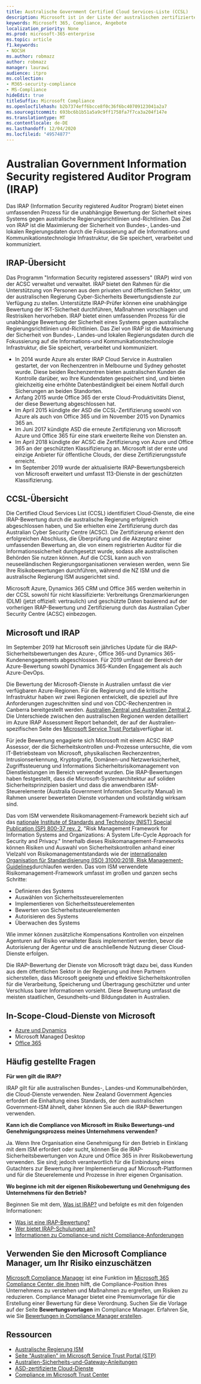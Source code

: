 ```yaml
---
title: Australische Government Certified Cloud Services-Liste (CCSL)
description: Microsoft ist in der Liste der australischen zertifizierten Cloud-Dienste sowohl für nicht klassifizierte Verbreitungs Grenzmarkierungen (DLM) als auch für geschützte Daten basierend auf einer IRAP-Bewertung und Zertifizierung durch das Australian Cyber Security Centre (ACSC) enthalten.
keywords: Microsoft 365, Compliance, Angebote
localization_priority: None
ms.prod: microsoft-365-enterprise
ms.topic: article
f1.keywords:
- NOCSH
ms.author: robmazz
author: robmazz
manager: laurawi
audience: itpro
ms.collection:
- M365-security-compliance
- MS-Compliance
hideEdit: true
titleSuffix: Microsoft Compliance
ms.openlocfilehash: b2b7374eff6bcce8f0c36f6bc40709123041a2a7
ms.sourcegitcommit: 693bc6b1b51a5a9c9ff1758fa7f7ca3a204f147e
ms.translationtype: MT
ms.contentlocale: de-DE
ms.lasthandoff: 12/04/2020
ms.locfileid: "49574877"
---
```

# <a name="australian-government-information-security-registered-assessor-program-irap"></a>Australian Government Information Security registered Auditor Program (IRAP)

Das IRAP (Information Security registered Auditor Program) bietet einen umfassenden Prozess für die unabhängige Bewertung der Sicherheit eines Systems gegen australische Regierungsrichtlinien und-Richtlinien. Das Ziel von IRAP ist die Maximierung der Sicherheit von Bundes-, Landes-und lokalen Regierungsdaten durch die Fokussierung auf die Informations-und Kommunikationstechnologie Infrastruktur, die Sie speichert, verarbeitet und kommuniziert.

## <a name="irap-overview"></a>IRAP-Übersicht

Das Programm "Information Security registered assessers" (IRAP) wird von der ACSC verwaltet und verwaltet. IRAP bietet den Rahmen für die Unterstützung von Personen aus dem privaten und öffentlichen Sektor, um der australischen Regierung Cyber-Sicherheits Bewertungsdienste zur Verfügung zu stellen. Unterstützte IRAP-Prüfer können eine unabhängige Bewertung der IKT-Sicherheit durchführen, Maßnahmen vorschlagen und Restrisiken hervorheben. IRAP bietet einen umfassenden Prozess für die unabhängige Bewertung der Sicherheit eines Systems gegen australische Regierungsrichtlinien und-Richtlinien. Das Ziel von IRAP ist die Maximierung der Sicherheit von Bundes-, Landes-und lokalen Regierungsdaten durch die Fokussierung auf die Informations-und Kommunikationstechnologie Infrastruktur, die Sie speichert, verarbeitet und kommuniziert.

- In 2014 wurde Azure als erster IRAP Cloud Service in Australien gestartet, der von Rechenzentren in Melbourne und Sydney gehostet wurde. Diese beiden Rechenzentren bieten australischen Kunden die Kontrolle darüber, wo Ihre Kundendaten gespeichert sind, und bieten gleichzeitig eine erhöhte Datenbeständigkeit bei einem Notfall durch Sicherungen an beiden Standorten.
- Anfang 2015 wurde Office 365 der erste Cloud-Produktivitäts Dienst, der diese Bewertung abgeschlossen hat.
- Im April 2015 kündigte der ASD die CCSL-Zertifizierung sowohl von Azure als auch von Office 365 und im November 2015 von Dynamics 365 an.
- Im Juni 2017 kündigte ASD die erneute Zertifizierung von Microsoft Azure und Office 365 für eine stark erweiterte Reihe von Diensten an.
- Im April 2018 kündigte der ACSC die Zertifizierung von Azure und Office 365 an der geschützten Klassifizierung an. Microsoft ist der erste und einzige Anbieter für öffentliche Clouds, der diese Zertifizierungsstufe erreicht.
- Im September 2019 wurde der aktualisierte IRAP-Bewertungsbereich von Microsoft erweitert und umfasst 113-Dienste in der geschützten Klassifizierung.

## <a name="ccsl-overview"></a>CCSL-Übersicht

Die Certified Cloud Services List (CCSL) identifiziert Cloud-Dienste, die eine IRAP-Bewertung durch die australische Regierung erfolgreich abgeschlossen haben, und Sie erhielten eine Zertifizierung durch das Australian Cyber Security Centre (ACSC). Die Zertifizierung erkennt den erfolgreichen Abschluss, die Überprüfung und die Akzeptanz einer umfassenden Bewertung an, die von einem registrierten Auditor für die Informationssicherheit durchgesetzt wurde, sodass alle australischen Behörden Sie nutzen können. Auf die CCSL kann auch von neuseeländischen Regierungsorganisationen verwiesen werden, wenn Sie Ihre Risikobewertungen durchführen, während die NZ ISM und die australische Regierung ISM ausgerichtet sind.

Microsoft Azure, Dynamics 365 CRM und Office 365 werden weiterhin in der CCSL sowohl für nicht klassifizierte: Verbreitungs Grenzmarkierungen (DLM) (jetzt offiziell: vertraulich) und geschützte Daten basierend auf der vorherigen IRAP-Bewertung und Zertifizierung durch das Australian Cyber Security Centre (ACSC) einbezogen.

## <a name="microsoft-and-irap"></a>Microsoft und IRAP

Im September 2019 hat Microsoft sein jährliches Update für die IRAP-Sicherheitsbewertungen des Azure-, Office 365-und Dynamics 365-Kundenengagements abgeschlossen. Für 2019 umfasst der Bereich der Azure-Bewertung sowohl Dynamics 365-Kunden Engagement als auch Azure-DevOps.

Die Bewertung der Microsoft-Dienste in Australien umfasst die vier verfügbaren Azure-Regionen. Für die Regierung und die kritische Infrastruktur haben wir zwei Regionen entwickelt, die speziell auf Ihre Anforderungen zugeschnitten sind und von CDC-Rechenzentren in Canberra bereitgestellt werden. [Australien Zentral und Australien Zentral 2](https://azure.microsoft.com/global-infrastructure/australia/). Die Unterschiede zwischen den australischen Regionen werden detailliert im Azure IRAP Assessment Report behandelt, der auf der Australien-spezifischen Seite des [Microsoft Service Trust Portals](https://aka.ms/au-irap)verfügbar ist.

Für jede Bewertung engagierte sich Microsoft mit einem ACSC IRAP Assessor, der die Sicherheitskontrollen und-Prozesse untersuchte, die vom IT-Betriebsteam von Microsoft, physikalischen Rechenzentren, Intrusionserkennung, Kryptografie, Domänen-und Netzwerksicherheit, Zugriffssteuerung und Informations Sicherheitsrisikomanagement von Dienstleistungen im Bereich verwendet wurden. Die IRAP-Bewertungen haben festgestellt, dass die Microsoft-Systemarchitektur auf soliden Sicherheitsprinzipien basiert und dass die anwendbaren ISM-Steuerelemente (Australia Government Information Security Manual) im Rahmen unserer bewerteten Dienste vorhanden und vollständig wirksam sind.

Das vom ISM verwendete Risikomanagement-Framework bezieht sich auf das [nationale Institute of Standards and Technology (NIST) Special Publication (SP) 800-37 rev. 2](https://csrc.nist.gov/publications/detail/sp/800-37/rev-2/final), "Risk Management Framework for Information Systems and Organizations: A System Life-Cycle Approach for Security and Privacy." Innerhalb dieses Risikomanagement-Frameworks können Risiken und Auswahl von Sicherheitskontrollen anhand einer Vielzahl von Risikomanagementstandards wie der [internationalen Organisation für Standardisierung (ISO) 31000:2018, Risk Management-Guidelines](https://www.iso.org/standard/65694.html)durchlaufen werden. Das vom ISM verwendete Risikomanagement-Framework umfasst im großen und ganzen sechs Schritte:

- Definieren des Systems
- Auswählen von Sicherheitssteuerelementen
- Implementieren von Sicherheitssteuerelementen
- Bewerten von Sicherheitssteuerelementen
- Autorisieren des Systems
- Überwachen des Systems

Wie immer können zusätzliche Kompensations Kontrollen von einzelnen Agenturen auf Risiko verwalteter Basis implementiert werden, bevor die Autorisierung der Agentur und die anschließende Nutzung dieser Cloud-Dienste erfolgen.

Die IRAP-Bewertung der Dienste von Microsoft trägt dazu bei, dass Kunden aus dem öffentlichen Sektor in der Regierung und ihren Partnern sicherstellen, dass Microsoft geeignete und effektive Sicherheitskontrollen für die Verarbeitung, Speicherung und Übertragung geschützter und unter Verschluss barer Informationen vorsieht. Diese Bewertung umfasst die meisten staatlichen, Gesundheits-und Bildungsdaten in Australien.

## <a name="microsoft-in-scope-cloud-services"></a>In-Scope-Cloud-Dienste von Microsoft

- [Azure und Dynamics](https://aka.ms/AzureCompliance)
- Microsoft Managed Desktop
- [Office 365](https://aka.ms/Office365ComplianceOfferings)

## <a name="frequently-asked-questions"></a>Häufig gestellte Fragen

**Für wen gilt die IRAP?**

IRAP gilt für alle australischen Bundes-, Landes-und Kommunalbehörden, die Cloud-Dienste verwenden. New Zealand Government Agencies erfordert die Einhaltung eines Standards, der dem australischen Government-ISM ähnelt, daher können Sie auch die IRAP-Bewertungen verwenden.

**Kann ich die Compliance von Microsoft im Risiko Bewertungs-und Genehmigungsprozess meines Unternehmens verwenden?**

Ja. Wenn Ihre Organisation eine Genehmigung für den Betrieb in Einklang mit dem ISM erfordert oder sucht, können Sie die IRAP-Sicherheitsbewertungen von Azure und Office 365 in ihrer Risikobewertung verwenden. Sie sind; jedoch verantwortlich für die Einbindung eines Gutachters zur Bewertung ihrer Implementierung auf Microsoft-Plattformen und für die Steuerelemente und Prozesse in ihrer eigenen Organisation.

**Wo beginne ich mit der eigenen Risikobewertung und Genehmigung des Unternehmens für den Betrieb?**

Beginnen Sie mit dem, [Was ist IRAP?](https://www.cyber.gov.au/irap/what-irap) und befolgte es mit den folgenden Informationen:

- [Was ist eine IRAP-Bewertung?](https://acsc.gov.au/infosec/irap/irap_assessments.htm)
- [Wer bietet IRAP-Schulungen an?](https://acsc.gov.au/infosec/irap/training.htm)
- [Informationen zu Compliance-und nicht Compliance-Anforderungen](https://acsc.gov.au/infosec/irap/compliance.htm)

## <a name="use-microsoft-compliance-manager-to-assess-your-risk"></a>Verwenden Sie den Microsoft Compliance Manager, um Ihr Risiko einzuschätzen

[Microsoft Compliance Manager](https://docs.microsoft.com/microsoft-365/compliance/compliance-manager) ist eine Funktion im [Microsoft 365 Compliance Center, die Ihnen](https://docs.microsoft.com/microsoft-365/compliance/microsoft-365-compliance-center) hilft, die Compliance-Position Ihres Unternehmens zu verstehen und Maßnahmen zu ergreifen, um Risiken zu reduzieren. Compliance Manager bietet eine Premiumvorlage für die Erstellung einer Bewertung für diese Verordnung. Suchen Sie die Vorlage auf der Seite **Bewertungsvorlagen** im Compliance Manager. Erfahren Sie, wie Sie [Bewertungen in Compliance Manager erstellen](https://docs.microsoft.com/microsoft-365/compliance/compliance-manager-assessments).

## <a name="resources"></a>Ressourcen

- [Australische Regierung ISM](https://acsc.gov.au/infosec/ism/index.htm)
- [Seite "Australien" im Microsoft Service Trust Portal (STP)](https://aka.ms/au-irap)
- [Australien-Sicherheits-und-Gateway-Anleitungen](https://docs.microsoft.com/azure/azure-australia)
- [ASD-zertifizierte Cloud-Dienste](https://acsc.gov.au/infosec/irap/certified_clouds.htm)
- [Compliance im Microsoft Trust Center](https://www.microsoft.com/trust-center/compliance/compliance-overview)
